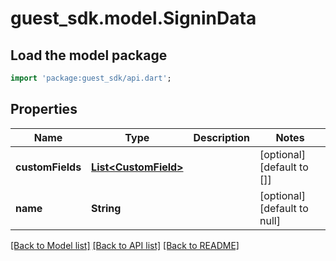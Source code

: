 # guest_sdk.model.SigninData

## Load the model package
```dart
import 'package:guest_sdk/api.dart';
```

## Properties
Name | Type | Description | Notes
------------ | ------------- | ------------- | -------------
**customFields** | [**List&lt;CustomField&gt;**](CustomField.md) |  | [optional] [default to []]
**name** | **String** |  | [optional] [default to null]

[[Back to Model list]](../README.md#documentation-for-models) [[Back to API list]](../README.md#documentation-for-api-endpoints) [[Back to README]](../README.md)


